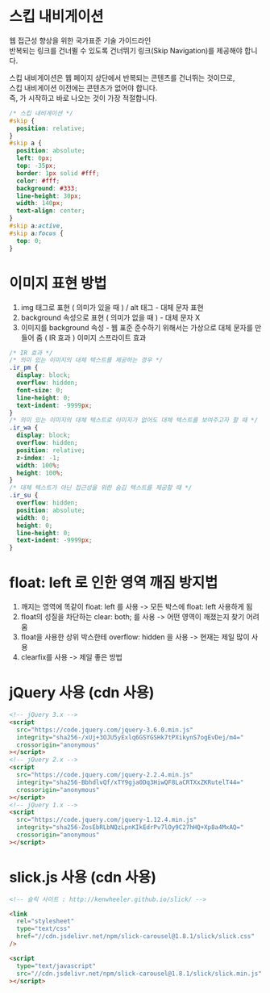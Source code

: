 # 스킵 내비게이션

웹 접근성 향상을 위한 국가표준 기술 가이드라인  
반복되는 링크를 건너뛸 수 있도록 건너뛰기 링크(Skip Navigation)를 제공해야 합니다.

스킵 내비게이션은 웹 페이지 상단에서 반복되는 콘텐츠를 건너뛰는 것이므로,  
스킵 내비게이션 이전에는 콘텐츠가 없어야 합니다.  
즉, <body>가 시작하고 바로 나오는 것이 가장 적절합니다.

```css
/* 스킵 내비게이션 */
#skip {
  position: relative;
}
#skip a {
  position: absolute;
  left: 0px;
  top: -35px;
  border: 1px solid #fff;
  color: #fff;
  background: #333;
  line-height: 30px;
  width: 140px;
  text-align: center;
}
#skip a:active,
#skip a:focus {
  top: 0;
}
```

# 이미지 표현 방법

1. img 태그로 표현 ( 의미가 있을 때 ) / alt 태그 - 대체 문자 표현
2. background 속성으로 표현 ( 의미가 없을 때 ) - 대체 문자 X
3. 이미지를 background 속성 - 웹 표준 준수하기 위해서는 가상으로 대체 문자를 만들어 줌 ( IR 효과 )
   이미지 스프라이트 효과

```css
/* IR 효과 */
/* 의미 있는 이미지의 대체 텍스트를 제공하는 경우 */
.ir_pm {
  display: block;
  overflow: hidden;
  font-size: 0;
  line-height: 0;
  text-indent: -9999px;
}
/* 의미 있는 이미지의 대체 텍스트로 이미지가 없어도 대체 텍스트를 보여주고자 할 때 */
.ir_wa {
  display: block;
  overflow: hidden;
  position: relative;
  z-index: -1;
  width: 100%;
  height: 100%;
}
/* 대체 텍스트가 아닌 접근성을 위한 숨김 텍스트를 제공할 때 */
.ir_su {
  overflow: hidden;
  position: absolute;
  width: 0;
  height: 0;
  line-height: 0;
  text-indent: -9999px;
}
```

# float: left 로 인한 영역 깨짐 방지법

1. 깨지는 영역에 똑같이 float: left 를 사용 -> 모든 박스에 float: left 사용하게 됨
2. float의 성질을 차단하는 clear: both; 를 사용 -> 어떤 영역이 깨졌는지 찾기 어려움
3. float을 사용한 상위 박스한테 overflow: hidden 을 사용 -> 현재는 제일 많이 사용
4. clearfix를 사용 -> 제일 좋은 방법

# jQuery 사용 (cdn 사용)

```html
<!-- jQuery 3.x -->
<script
  src="https://code.jquery.com/jquery-3.6.0.min.js"
  integrity="sha256-/xUj+3OJU5yExlq6GSYGSHk7tPXikynS7ogEvDej/m4="
  crossorigin="anonymous"
></script>
<!-- jQuery 2.x -->
<script
  src="https://code.jquery.com/jquery-2.2.4.min.js"
  integrity="sha256-BbhdlvQf/xTY9gja0Dq3HiwQF8LaCRTXxZKRutelT44="
  crossorigin="anonymous"
></script>
<!-- jQuery 1.x -->
<script
  src="https://code.jquery.com/jquery-1.12.4.min.js"
  integrity="sha256-ZosEbRLbNQzLpnKIkEdrPv7lOy9C27hHQ+Xp8a4MxAQ="
  crossorigin="anonymous"
></script>
```

# slick.js 사용 (cdn 사용)

```html
<!-- 슬릭 사이트 : http://kenwheeler.github.io/slick/ -->

<link
  rel="stylesheet"
  type="text/css"
  href="//cdn.jsdelivr.net/npm/slick-carousel@1.8.1/slick/slick.css"
/>

<script
  type="text/javascript"
  src="//cdn.jsdelivr.net/npm/slick-carousel@1.8.1/slick/slick.min.js"
></script>
```
